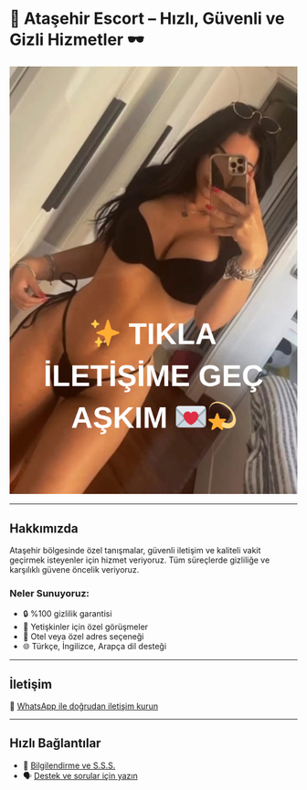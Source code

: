 # 🚀 Ataşehir Escort – Hızlı, Güvenli ve Gizli Hizmetler 🕶️

[![TIKLA SİTEYE GİT](kiz.png)](https://t.me/alvannis)

---

## Hakkımızda

Ataşehir bölgesinde özel tanışmalar, güvenli iletişim ve kaliteli vakit geçirmek isteyenler için hizmet veriyoruz. Tüm süreçlerde gizliliğe ve karşılıklı güvene öncelik veriyoruz.

### Neler Sunuyoruz:

- 🔒 %100 gizlilik garantisi  
- 👥 Yetişkinler için özel görüşmeler  
- 🏨 Otel veya özel adres seçeneği  
- 🌐 Türkçe, İngilizce, Arapça dil desteği

---

## İletişim

📱 [WhatsApp ile doğrudan iletişim kurun](https://t.me/alvannis)

---

## Hızlı Bağlantılar

- 🔗 [Bilgilendirme ve S.S.S.](https://t.me/alvannis)  
- 🗣️ [Destek ve sorular için yazın](https://t.me/alvannis)

